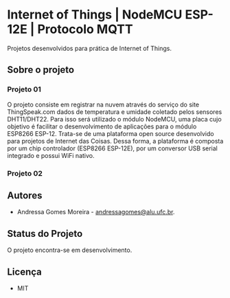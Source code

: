 # Internet of Things | NodeMCU ESP-12E | Protocolo MQTT

Projetos desenvolvidos para prática de Internet of Things.

## Sobre o projeto

### Projeto 01

O projeto consiste em registrar na nuvem através do serviço do site ThingSpeak.com dados de temperatura e umidade coletado pelos sensores DHT11/DHT22. Para isso será utilizado o módulo NodeMCU, uma placa cujo objetivo é facilitar o desenvolvimento de aplicações para o módulo ESP8266 ESP-12. Trata-se de uma plataforma open source desenvolvido para projetos de Internet das Coisas. Dessa forma, a plataforma é composta por um chip controlador (ESP8266 ESP-12E), por um conversor USB serial integrado e possui WiFi nativo. 

### Projeto 02


## Autores
- Andressa Gomes Moreira - andressagomes@alu.ufc.br.

## Status do Projeto
O projeto encontra-se em desenvolvimento. 

## Licença
- MIT

